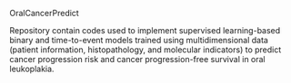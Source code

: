 OralCancerPredict


Repository contain codes used to implement supervised learning-based binary and time-to-event models trained using multidimensional data (patient information, histopathology, and molecular indicators) to predict cancer progression risk and cancer progression-free survival in oral leukoplakia.
